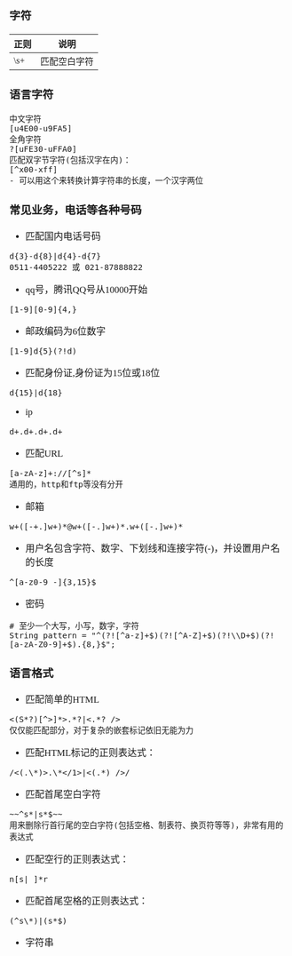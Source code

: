 <span  style="font-family: Simsun,serif; font-size: 17px; ">

### 字符

| 正则   | 说明     |
|------|--------|
| \\s+ | 匹配空白字符 |

### 语言字符

~~~
中文字符
[u4E00-u9FA5]
全角字符
?[uFE30-uFFA0]
匹配双字节字符(包括汉字在内)：
[^x00-xff]
- 可以用这个来转换计算字符串的长度，一个汉字两位
~~~

### 常见业务，电话等各种号码

- 匹配国内电话号码
~~~
d{3}-d{8}|d{4}-d{7} 
0511-4405222 或 021-87888822
~~~
- qq号，腾讯QQ号从10000开始
~~~
[1-9][0-9]{4,} 
~~~
- 邮政编码为6位数字
~~~
[1-9]d{5}(?!d) 
~~~
- 匹配身份证,身份证为15位或18位
~~~
d{15}|d{18} 
~~~
- ip
~~~
d+.d+.d+.d+
~~~
- 匹配URL
~~~
[a-zA-z]+://[^s]* 
通用的，http和ftp等没有分开
~~~
- 邮箱
~~~
w+([-+.]w+)*@w+([-.]w+)*.w+([-.]w+)* 
~~~
- 用户名包含字符、数字、下划线和连接字符(-)，并设置用户名的长度
~~~
^[a-z0-9_-]{3,15}$
~~~
- 密码
~~~
# 至少一个大写，小写，数字，字符 
String pattern = "^(?![^a-z]+$)(?![^A-Z]+$)(?!\\D+$)(?![a-zA-Z0-9]+$).{8,}$";
~~~

### 语言格式

- 匹配简单的HTML
~~~
<(S*?)[^>]*>.*?|<.*? /> 
仅仅能匹配部分，对于复杂的嵌套标记依旧无能为力
~~~
- 匹配HTML标记的正则表达式：
~~~
/<(.\*)>.\*</1>|<(.*) />/
~~~
- 匹配首尾空白字符
~~~
~~^s*|s*$~~ 
用来删除行首行尾的空白字符(包括空格、制表符、换页符等等)，非常有用的表达式  
~~~
- 匹配空行的正则表达式：
~~~
n[s| ]*r
~~~
- 匹配首尾空格的正则表达式：
~~~
(^s\*)|(s*$)
~~~
- 字符串
~~~

~~~

</span>